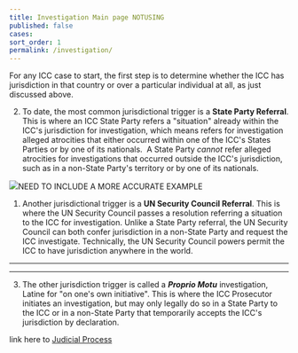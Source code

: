 ```yaml
---
title: Investigation Main page NOTUSING
published: false
cases:
sort_order: 1
permalink: /investigation/
---
```


For any ICC case to start, the first step is to determine whether the ICC has jurisdiction in that country or over a particular individual at all, as just discussed above.

2) To date, the most common jurisdictional trigger is a **State Party Referral**. This is where an ICC State Party refers a "situation" already within the ICC's jurisdiction for investigation, which means refers for investigation alleged atrocities that either occurred within one of the ICC's States Parties or by one of its nationals.  A State Party *cannot* refer alleged atrocities for investigations that occurred outside the ICC's jurisdiction, such as in a non-State Party's territory or by one of its nationals.

[![](/uploads/ukraine-letter-jurisdiction.jpg)](/uploads/ukraine-letter-jurisdiction.jpg)NEED TO INCLUDE A MORE ACCURATE EXAMPLE

1) Another jurisdictional trigger is a **UN Security Council Referral**. This is where the UN Security Council passes a resolution referring a situation to the ICC for investigation. Unlike a State Party referral, the UN Security Council can both confer jurisdiction in a non-State Party and request the ICC investigate. Technically, the UN Security Council powers permit the ICC to have jurisdiction anywhere in the world.

---



---

3) The other jurisdiction trigger is called a ***Proprio Motu*** investigation, Latine for "on one's own initiative". This is where the ICC Prosecutor initiates an investigation, but may only legally do so in a State Party to the ICC or in a non-State Party that temporarily accepts the ICC's jurisdiction by declaration.

link here to [Judicial Process](http://google.com)
